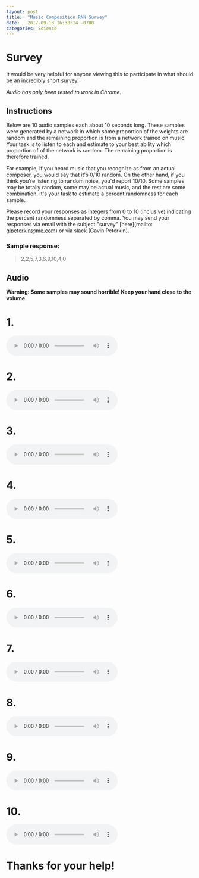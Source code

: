 ```yaml
---
layout: post
title:  "Music Composition RNN Survey"
date:   2017-09-13 16:38:14 -0700
categories: Science
---
```


# Survey

It would be very helpful for anyone viewing this to participate in
what should be an incredibly short survey.

_Audio has only been tested to work in Chrome._

## Instructions

Below are 10 audio samples each about 10 seconds long.
These samples were generated by a network in which some proportion
of the weights are random and the remaining proportion is from a network trained on
music. Your task is to listen to each and estimate to your best ability which proportion
of of the network is random. The remaining proportion is therefore trained.

For example, if you heard music that you recognize as from an actual composer,
you would say that it's 0/10 random. On the other hand, if you think you're listening to
random noise, you'd report 10/10. Some samples may be totally random, some may be
actual music, and the rest are some combination. It's your task to estimate a
percent randomness for each sample.

Please record your responses as integers from 0 to 10 (inclusive) indicating the
percent randomness separated by comma. You may send your responses via email
with the subject "survey" [here](mailto: glpeterkin@me.com) or via slack (Gavin Peterkin).

### Sample response:
> 2,2,5,7,3,6,9,10,4,0

## Audio

**Warning: Some samples may sound horrible! Keep your hand close to the volume.**

# 1.

<audio controls preload>
  <source type="audio/ogg" src="/audio/sample_1.ogg"/>
  <p>Your browser does not support the audio element.</p>
</audio>

# 2.

<audio controls preload>
  <source type="audio/ogg" src="/audio/sample_2.ogg"/>
  <p>Your browser does not support the audio element.</p>
</audio>

# 3.

<audio controls preload>
  <source type="audio/ogg" src="/audio/sample_3.ogg"/>
  <p>Your browser does not support the audio element.</p>
</audio>

# 4.

<audio controls preload>
  <source type="audio/ogg" src="/audio/sample_4.ogg"/>
  <p>Your browser does not support the audio element.</p>
</audio>

# 5.

<audio controls preload>
  <source type="audio/ogg" src="/audio/sample_5.ogg"/>
  <p>Your browser does not support the audio element.</p>
</audio>

# 6.

<audio controls preload>
  <source type="audio/ogg" src="/audio/sample_6.ogg"/>
  <p>Your browser does not support the audio element.</p>
</audio>

# 7.

<audio controls preload>
  <source type="audio/ogg" src="/audio/sample_7.ogg"/>
  <p>Your browser does not support the audio element.</p>
</audio>

# 8.

<audio controls preload>
  <source type="audio/ogg" src="/audio/sample_8.ogg"/>
  <p>Your browser does not support the audio element.</p>
</audio>

# 9.

<audio controls preload>
  <source type="audio/ogg" src="/audio/sample_9.ogg"/>
  <p>Your browser does not support the audio element.</p>
</audio>

# 10.

<audio controls preload>
  <source type="audio/ogg" src="/audio/sample_10.ogg"/>
  <p>Your browser does not support the audio element.</p>
</audio>

# Thanks for your help!

